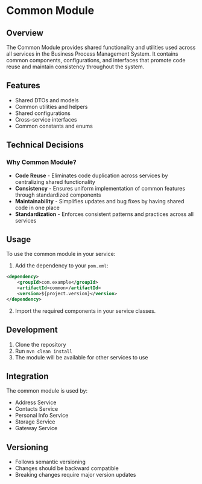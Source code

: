 # Common Module

## Overview
The Common Module provides shared functionality and utilities used across all services in the Business Process Management System. It contains common components, configurations, and interfaces that promote code reuse and maintain consistency throughout the system.

## Features
- Shared DTOs and models
- Common utilities and helpers
- Shared configurations
- Cross-service interfaces
- Common constants and enums

## Technical Decisions

### Why Common Module?
- **Code Reuse** - Eliminates code duplication across services by centralizing shared functionality
- **Consistency** - Ensures uniform implementation of common features through standardized components
- **Maintainability** - Simplifies updates and bug fixes by having shared code in one place
- **Standardization** - Enforces consistent patterns and practices across all services

## Usage
To use the common module in your service:

1. Add the dependency to your `pom.xml`:
```xml
<dependency>
    <groupId>com.example</groupId>
    <artifactId>common</artifactId>
    <version>${project.version}</version>
</dependency>
```

2. Import the required components in your service classes.

## Development
1. Clone the repository
2. Run `mvn clean install`
3. The module will be available for other services to use

## Integration
The common module is used by:
- Address Service
- Contacts Service
- Personal Info Service
- Storage Service
- Gateway Service

## Versioning
- Follows semantic versioning
- Changes should be backward compatible
- Breaking changes require major version updates
